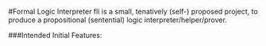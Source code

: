 #Formal Logic Interpreter
fli is a small, tenatively (self-) proposed project, to produce a propositional (sentential) logic interpreter/helper/prover.

###Intended Initial Features:

